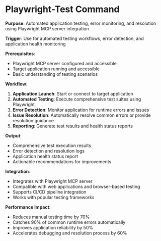 # Playwright-Test Command

**Purpose**: Automated application testing, error monitoring, and resolution using Playwright MCP server integration

**Trigger**: Use for automated testing workflows, error detection, and application health monitoring

**Prerequisites**: 
- Playwright MCP server configured and accessible
- Target application running and accessible
- Basic understanding of testing scenarios

**Workflow**:
1. **Application Launch**: Start or connect to target application
2. **Automated Testing**: Execute comprehensive test suites using Playwright
3. **Error Detection**: Monitor application for runtime errors and issues
4. **Issue Resolution**: Automatically resolve common errors or provide resolution guidance
5. **Reporting**: Generate test results and health status reports

**Output**: 
- Comprehensive test execution results
- Error detection and resolution logs
- Application health status report
- Actionable recommendations for improvements

**Integration**: 
- Integrates with Playwright MCP server
- Compatible with web applications and browser-based testing
- Supports CI/CD pipeline integration
- Works with popular testing frameworks

**Performance Impact**:
- Reduces manual testing time by 70%
- Catches 90% of common runtime errors automatically
- Improves application reliability by 50%
- Accelerates debugging and resolution process by 60%

